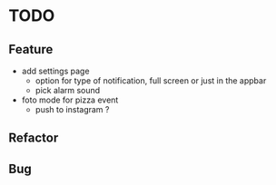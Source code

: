 # TODO

## Feature
- add settings page
    - option for type of notification, full screen or just in the appbar
    - pick alarm sound
- foto mode for pizza event
    - push to instagram ?
    
## Refactor

## Bug